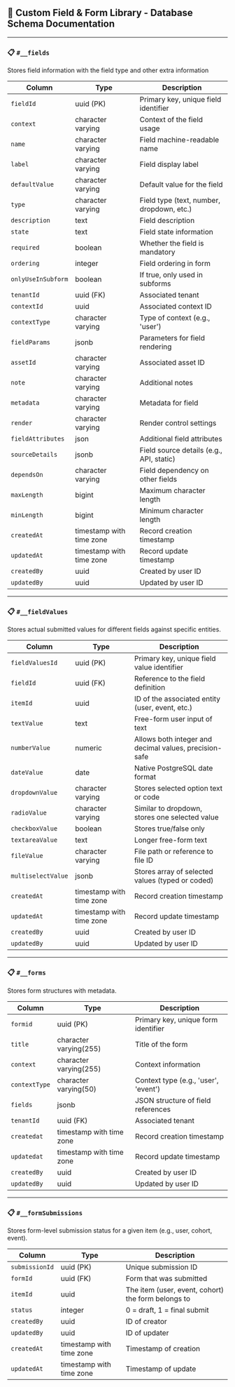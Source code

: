 ## 📘 Custom Field & Form Library - Database Schema Documentation

---

### 📋 `#__fields`

Stores field information with the field type and other extra information

| Column             | Type                          | Description                               |
| ------------------ | ----------------------------- | ----------------------------------------- |
| `fieldId`          | uuid (PK)                     | Primary key, unique field identifier      |
| `context`          | character varying             | Context of the field usage                |
| `name`             | character varying             | Field machine-readable name               |
| `label`            | character varying             | Field display label                       |
| `defaultValue`     | character varying             | Default value for the field               |
| `type`             | character varying             | Field type (text, number, dropdown, etc.) |
| `description`      | text                          | Field description                         |
| `state`            | text                          | Field state information                   |
| `required`         | boolean                       | Whether the field is mandatory            |
| `ordering`         | integer                       | Field ordering in form                    |
| `onlyUseInSubform` | boolean                       | If true, only used in subforms            |
| `tenantId`         | uuid (FK)                     | Associated tenant                         |
| `contextId`        | uuid                          | Associated context ID                     |
| `contextType`      | character varying             | Type of context (e.g., 'user')            |
| `fieldParams`      | jsonb                         | Parameters for field rendering            |
| `assetId`          | character varying             | Associated asset ID                       |
| `note`             | character varying             | Additional notes                          |
| `metadata`         | character varying             | Metadata for field                        |
| `render`           | character varying             | Render control settings                   |
| `fieldAttributes`  | json                          | Additional field attributes               |
| `sourceDetails`    | jsonb                         | Field source details (e.g., API, static)  |
| `dependsOn`        | character varying             | Field dependency on other fields          |
| `maxLength`        | bigint                        | Maximum character length                  |
| `minLength`        | bigint                        | Minimum character length                  |
| `createdAt`        | timestamp with time zone      | Record creation timestamp                 |
| `updatedAt`        | timestamp with time zone      | Record update timestamp                   |
| `createdBy`        | uuid                          | Created by user ID                        |
| `updatedBy`        | uuid                          | Updated by user ID                        |

---

### 📋 `#__fieldValues`

Stores actual submitted values for different fields against specific entities.

| Column             | Type                    | Description                                             |
| ------------------ | ----------------------- | ------------------------------------------------------- |
| `fieldValuesId`    | uuid (PK)               | Primary key, unique field value identifier              |
| `fieldId`          | uuid (FK)               | Reference to the field definition                       |
| `itemId`           | uuid                    | ID of the associated entity (user, event, etc.)         |
| `textValue`        | text                    | Free-form user input of text                            |
| `numberValue`      | numeric                 | Allows both integer and decimal values, precision-safe  |
| `dateValue`        | date                    | Native PostgreSQL date format                           |
| `dropdownValue`    | character varying       | Stores selected option text or code                     |
| `radioValue`       | character varying       | Similar to dropdown, stores one selected value          |
| `checkboxValue`    | boolean                 | Stores true/false only                                  |
| `textareaValue`    | text                    | Longer free-form text                                   |
| `fileValue`        | character varying       | File path or reference to file ID                       |
| `multiselectValue` | jsonb                   | Stores array of selected values (typed or coded)        |
| `createdAt`        | timestamp with time zone| Record creation timestamp                               |
| `updatedAt`        | timestamp with time zone| Record update timestamp                                 |
| `createdBy`        | uuid                    | Created by user ID                                      |
| `updatedBy`        | uuid                    | Updated by user ID                                      |

---

### 📋 `#__forms`

Stores form structures with metadata.

| Column             | Type                     | Description                           |
| ------------------ | ------------------------ | --------------------------------------|
| `formid`           | uuid (PK)                | Primary key, unique form identifier   |
| `title`            | character varying(255)   | Title of the form                     |
| `context`          | character varying(255)   | Context information                   |
| `contextType`      | character varying(50)    | Context type (e.g., 'user', 'event')  |
| `fields`           | jsonb                    | JSON structure of field references    |
| `tenantId`         | uuid (FK)                | Associated tenant                     |
| `createdat`        | timestamp with time zone | Record creation timestamp             |
| `updatedat`        | timestamp with time zone | Record update timestamp               |
| `createdBy`        | uuid                     | Created by user ID                    |
| `updatedBy`        | uuid                     | Updated by user ID                    |

---

### 📋 `#__formSubmissions`

Stores form-level submission status for a given item (e.g., user, cohort, event).


| Column         | Type                     | Description                                         |
|----------------|------------------------- |-----------------------------------------------------|
| `submissionId` | uuid (PK)                | Unique submission ID                                |
| `formId`       | uuid (FK)                | Form that was submitted                             |
| `itemId`       | uuid                     | The item (user, event, cohort) the form belongs to  |
| `status`       | integer                  | 0 = draft, 1 = final submit                         |
| `createdBy`    | uuid                     | ID of creator                                       |
| `updatedBy`    | uuid                     | ID of updater                                       |
| `createdAt`    | timestamp with time zone | Timestamp of creation                               |
| `updatedAt`    | timestamp with time zone | Timestamp of update                                 |
